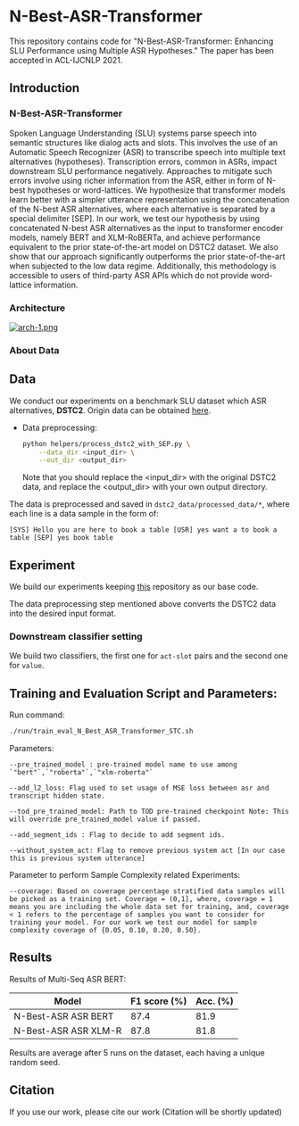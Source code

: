 # N-Best-ASR-Transformer

This repository contains code for "N-Best-ASR-Transformer: Enhancing SLU Performance using Multiple ASR Hypotheses." The paper has been accepted in ACL-IJCNLP 2021.

## Introduction
### N-Best-ASR-Transformer
Spoken Language Understanding (SLU) systems parse speech into semantic structures like dialog acts and slots. This involves the use of an Automatic Speech Recognizer (ASR) to transcribe speech into multiple text alternatives (hypotheses). Transcription errors, common in ASRs, impact downstream SLU performance negatively. Approaches to mitigate such errors involve using richer information from the ASR, either in form of N-best hypotheses or word-lattices. We hypothesize that transformer models learn better with a simpler utterance representation using the concatenation of the N-best ASR alternatives, where each alternative is separated by a special delimiter [SEP]. In our work, we test our hypothesis by using concatenated N-best ASR alternatives as the input to transformer encoder models, namely BERT and XLM-RoBERTa, and achieve performance equivalent to the prior state-of-the-art model on DSTC2 dataset.  We also show that our approach significantly outperforms the prior state-of-the-art when subjected to the low data regime. Additionally, this methodology is accessible to users of third-party ASR APIs which do not provide word-lattice information.

### Architecture
[![arch-1.png](https://i.postimg.cc/NGNs5vYp/arch-1.png)](https://postimg.cc/QVTGyPFT)

### About Data

## Data
We conduct our experiments on a benchmark SLU dataset which ASR alternatives, **DSTC2**. Origin data can be obtained [here](https://github.com/matthen/dstc).

- Data preprocessing:
    ```bash
    python helpers/process_dstc2_with_SEP.py \
        --data_dir <input_dir> \
        --out_dir <output_dir>
    ```
    Note that you should replace the <input_dir> with the original DSTC2 data, and replace the <output_dir> with your own output directory.

The data is preprocessed and saved in `dstc2_data/processed_data/*`, where each line is a data sample in the form of:

```
[SYS] Hello you are here to book a table [USR] yes want a to book a table [SEP] yes book table 
```

## Experiment

We build our experiments keeping [this](https://github.com/simplc/WCN-BERT) repository as our base code. 

The data preprocessing step mentioned above converts the DSTC2 data into the desired input format. 


### Downstream classifier setting 

We build two classifiers, the first one for `act-slot` pairs and the second one for `value`.

## Training and Evaluation Script and Parameters:

  Run command:

  ```bash
  ./run/train_eval_N_Best_ASR_Transformer_STC.sh
  ```
    
  Parameters: <br />

    --pre_trained_model : pre-trained model name to use among `"bert"`,`"roberta"`,`"xlm-roberta"`  

    --add_l2_loss: Flag used to set usage of MSE loss between asr and transcript hidden state.

    --tod_pre_trained_model: Path to TOD pre-trained checkpoint Note: This will override pre_trained_model value if passed.

    --add_segment_ids : Flag to decide to add segment ids.

    --without_system_act: Flag to remove previous system act [In our case this is previous system utterance]  

 Parameter to perform Sample Complexity related Experiments:  <br />

    --coverage: Based on coverage percentage stratified data samples will be picked as a training set. Coverage = (0,1], where, coverage = 1 means you are including the whole data set for training, and, coverage < 1 refers to the percentage of samples you want to consider for training your model. For our work we test our model for sample complexity coverage of {0.05, 0.10, 0.20, 0.50}. 
        


## Results

Results of Multi-Seq ASR BERT:

| Model               | F1 score (%) | Acc. (%) |
| ---------------     | ------------ | -------- |
| N-Best-ASR ASR BERT  | 87.4         | 81.9     |
| N-Best-ASR ASR XLM-R | 87.8         | 81.8     |   

Results are average after 5 runs on the dataset, each having a unique random seed.


## Citation

If you use our work, please cite our work (Citation will be shortly updated)

```

```
